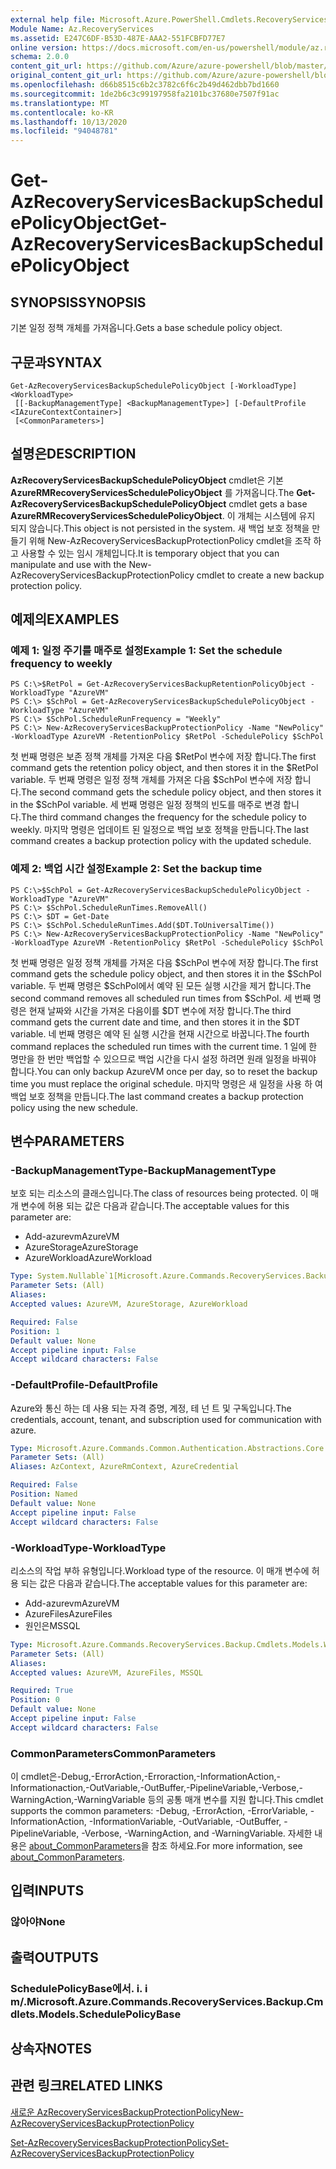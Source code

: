 ```yaml
---
external help file: Microsoft.Azure.PowerShell.Cmdlets.RecoveryServices.Backup.dll-Help.xml
Module Name: Az.RecoveryServices
ms.assetid: E247C6DF-B53D-487E-AAA2-551FCBFD77E7
online version: https://docs.microsoft.com/en-us/powershell/module/az.recoveryservices/get-azrecoveryservicesbackupschedulepolicyobject
schema: 2.0.0
content_git_url: https://github.com/Azure/azure-powershell/blob/master/src/RecoveryServices/RecoveryServices/help/Get-AzRecoveryServicesBackupSchedulePolicyObject.md
original_content_git_url: https://github.com/Azure/azure-powershell/blob/master/src/RecoveryServices/RecoveryServices/help/Get-AzRecoveryServicesBackupSchedulePolicyObject.md
ms.openlocfilehash: d66b8515c6b2c3782c6f6c2b49d462dbb7bd1660
ms.sourcegitcommit: 1de2b6c3c99197958fa2101bc37680e7507f91ac
ms.translationtype: MT
ms.contentlocale: ko-KR
ms.lasthandoff: 10/13/2020
ms.locfileid: "94048781"
---
```

# <span data-ttu-id="ddd8b-101">Get-AzRecoveryServicesBackupSchedulePolicyObject</span><span class="sxs-lookup"><span data-stu-id="ddd8b-101">Get-AzRecoveryServicesBackupSchedulePolicyObject</span></span>

## <span data-ttu-id="ddd8b-102">SYNOPSIS</span><span class="sxs-lookup"><span data-stu-id="ddd8b-102">SYNOPSIS</span></span>
<span data-ttu-id="ddd8b-103">기본 일정 정책 개체를 가져옵니다.</span><span class="sxs-lookup"><span data-stu-id="ddd8b-103">Gets a base schedule policy object.</span></span>

## <span data-ttu-id="ddd8b-104">구문과</span><span class="sxs-lookup"><span data-stu-id="ddd8b-104">SYNTAX</span></span>

```
Get-AzRecoveryServicesBackupSchedulePolicyObject [-WorkloadType] <WorkloadType>
 [[-BackupManagementType] <BackupManagementType>] [-DefaultProfile <IAzureContextContainer>]
 [<CommonParameters>]
```

## <span data-ttu-id="ddd8b-105">설명은</span><span class="sxs-lookup"><span data-stu-id="ddd8b-105">DESCRIPTION</span></span>
<span data-ttu-id="ddd8b-106">**AzRecoveryServicesBackupSchedulePolicyObject** cmdlet은 기본 **AzureRMRecoveryServicesSchedulePolicyObject** 를 가져옵니다.</span><span class="sxs-lookup"><span data-stu-id="ddd8b-106">The **Get-AzRecoveryServicesBackupSchedulePolicyObject** cmdlet gets a base **AzureRMRecoveryServicesSchedulePolicyObject**.</span></span>
<span data-ttu-id="ddd8b-107">이 개체는 시스템에 유지 되지 않습니다.</span><span class="sxs-lookup"><span data-stu-id="ddd8b-107">This object is not persisted in the system.</span></span>
<span data-ttu-id="ddd8b-108">새 백업 보호 정책을 만들기 위해 New-AzRecoveryServicesBackupProtectionPolicy cmdlet을 조작 하 고 사용할 수 있는 임시 개체입니다.</span><span class="sxs-lookup"><span data-stu-id="ddd8b-108">It is temporary object that you can manipulate and use with the New-AzRecoveryServicesBackupProtectionPolicy cmdlet to create a new backup protection policy.</span></span>

## <span data-ttu-id="ddd8b-109">예제의</span><span class="sxs-lookup"><span data-stu-id="ddd8b-109">EXAMPLES</span></span>

### <span data-ttu-id="ddd8b-110">예제 1: 일정 주기를 매주로 설정</span><span class="sxs-lookup"><span data-stu-id="ddd8b-110">Example 1: Set the schedule frequency to weekly</span></span>
```
PS C:\>$RetPol = Get-AzRecoveryServicesBackupRetentionPolicyObject -WorkloadType "AzureVM" 
PS C:\> $SchPol = Get-AzRecoveryServicesBackupSchedulePolicyObject -WorkloadType "AzureVM" 
PS C:\> $SchPol.ScheduleRunFrequency = "Weekly"
PS C:\> New-AzRecoveryServicesBackupProtectionPolicy -Name "NewPolicy" -WorkloadType AzureVM -RetentionPolicy $RetPol -SchedulePolicy $SchPol
```

<span data-ttu-id="ddd8b-111">첫 번째 명령은 보존 정책 개체를 가져온 다음 $RetPol 변수에 저장 합니다.</span><span class="sxs-lookup"><span data-stu-id="ddd8b-111">The first command gets the retention policy object, and then stores it in the $RetPol variable.</span></span>
<span data-ttu-id="ddd8b-112">두 번째 명령은 일정 정책 개체를 가져온 다음 $SchPol 변수에 저장 합니다.</span><span class="sxs-lookup"><span data-stu-id="ddd8b-112">The second command gets the schedule policy object, and then stores it in the $SchPol variable.</span></span>
<span data-ttu-id="ddd8b-113">세 번째 명령은 일정 정책의 빈도를 매주로 변경 합니다.</span><span class="sxs-lookup"><span data-stu-id="ddd8b-113">The third command changes the frequency for the schedule policy to weekly.</span></span>
<span data-ttu-id="ddd8b-114">마지막 명령은 업데이트 된 일정으로 백업 보호 정책을 만듭니다.</span><span class="sxs-lookup"><span data-stu-id="ddd8b-114">The last command creates a backup protection policy with the updated schedule.</span></span>

### <span data-ttu-id="ddd8b-115">예제 2: 백업 시간 설정</span><span class="sxs-lookup"><span data-stu-id="ddd8b-115">Example 2: Set the backup time</span></span>
```
PS C:\>$SchPol = Get-AzRecoveryServicesBackupSchedulePolicyObject -WorkloadType "AzureVM" 
PS C:\> $SchPol.ScheduleRunTimes.RemoveAll()
PS C:\> $DT = Get-Date
PS C:\> $SchPol.ScheduleRunTimes.Add($DT.ToUniversalTime())
PS C:\> New-AzRecoveryServicesBackupProtectionPolicy -Name "NewPolicy" -WorkloadType AzureVM -RetentionPolicy $RetPol -SchedulePolicy $SchPol
```

<span data-ttu-id="ddd8b-116">첫 번째 명령은 일정 정책 개체를 가져온 다음 $SchPol 변수에 저장 합니다.</span><span class="sxs-lookup"><span data-stu-id="ddd8b-116">The first command gets the schedule policy object, and then stores it in the $SchPol variable.</span></span>
<span data-ttu-id="ddd8b-117">두 번째 명령은 $SchPol에서 예약 된 모든 실행 시간을 제거 합니다.</span><span class="sxs-lookup"><span data-stu-id="ddd8b-117">The second command removes all scheduled run times from $SchPol.</span></span>
<span data-ttu-id="ddd8b-118">세 번째 명령은 현재 날짜와 시간을 가져온 다음이를 $DT 변수에 저장 합니다.</span><span class="sxs-lookup"><span data-stu-id="ddd8b-118">The third command gets the current date and time, and then stores it in the $DT variable.</span></span>
<span data-ttu-id="ddd8b-119">네 번째 명령은 예약 된 실행 시간을 현재 시간으로 바꿉니다.</span><span class="sxs-lookup"><span data-stu-id="ddd8b-119">The fourth command replaces the scheduled run times with the current time.</span></span>
<span data-ttu-id="ddd8b-120">1 일에 한 명만을 한 번만 백업할 수 있으므로 백업 시간을 다시 설정 하려면 원래 일정을 바꿔야 합니다.</span><span class="sxs-lookup"><span data-stu-id="ddd8b-120">You can only backup AzureVM once per day, so to reset the backup time you must replace the original schedule.</span></span>
<span data-ttu-id="ddd8b-121">마지막 명령은 새 일정을 사용 하 여 백업 보호 정책을 만듭니다.</span><span class="sxs-lookup"><span data-stu-id="ddd8b-121">The last command creates a backup protection policy using the new schedule.</span></span>

## <span data-ttu-id="ddd8b-122">변수</span><span class="sxs-lookup"><span data-stu-id="ddd8b-122">PARAMETERS</span></span>

### <span data-ttu-id="ddd8b-123">-BackupManagementType</span><span class="sxs-lookup"><span data-stu-id="ddd8b-123">-BackupManagementType</span></span>
<span data-ttu-id="ddd8b-124">보호 되는 리소스의 클래스입니다.</span><span class="sxs-lookup"><span data-stu-id="ddd8b-124">The class of resources being protected.</span></span> <span data-ttu-id="ddd8b-125">이 매개 변수에 허용 되는 값은 다음과 같습니다.</span><span class="sxs-lookup"><span data-stu-id="ddd8b-125">The acceptable values for this parameter are:</span></span>
- <span data-ttu-id="ddd8b-126">Add-azurevm</span><span class="sxs-lookup"><span data-stu-id="ddd8b-126">AzureVM</span></span> 
- <span data-ttu-id="ddd8b-127">AzureStorage</span><span class="sxs-lookup"><span data-stu-id="ddd8b-127">AzureStorage</span></span>
- <span data-ttu-id="ddd8b-128">AzureWorkload</span><span class="sxs-lookup"><span data-stu-id="ddd8b-128">AzureWorkload</span></span>

```yaml
Type: System.Nullable`1[Microsoft.Azure.Commands.RecoveryServices.Backup.Cmdlets.Models.BackupManagementType]
Parameter Sets: (All)
Aliases:
Accepted values: AzureVM, AzureStorage, AzureWorkload

Required: False
Position: 1
Default value: None
Accept pipeline input: False
Accept wildcard characters: False
```

### <span data-ttu-id="ddd8b-129">-DefaultProfile</span><span class="sxs-lookup"><span data-stu-id="ddd8b-129">-DefaultProfile</span></span>
<span data-ttu-id="ddd8b-130">Azure와 통신 하는 데 사용 되는 자격 증명, 계정, 테 넌 트 및 구독입니다.</span><span class="sxs-lookup"><span data-stu-id="ddd8b-130">The credentials, account, tenant, and subscription used for communication with azure.</span></span>

```yaml
Type: Microsoft.Azure.Commands.Common.Authentication.Abstractions.Core.IAzureContextContainer
Parameter Sets: (All)
Aliases: AzContext, AzureRmContext, AzureCredential

Required: False
Position: Named
Default value: None
Accept pipeline input: False
Accept wildcard characters: False
```

### <span data-ttu-id="ddd8b-131">-WorkloadType</span><span class="sxs-lookup"><span data-stu-id="ddd8b-131">-WorkloadType</span></span>
<span data-ttu-id="ddd8b-132">리소스의 작업 부하 유형입니다.</span><span class="sxs-lookup"><span data-stu-id="ddd8b-132">Workload type of the resource.</span></span> <span data-ttu-id="ddd8b-133">이 매개 변수에 허용 되는 값은 다음과 같습니다.</span><span class="sxs-lookup"><span data-stu-id="ddd8b-133">The acceptable values for this parameter are:</span></span>
- <span data-ttu-id="ddd8b-134">Add-azurevm</span><span class="sxs-lookup"><span data-stu-id="ddd8b-134">AzureVM</span></span> 
- <span data-ttu-id="ddd8b-135">AzureFiles</span><span class="sxs-lookup"><span data-stu-id="ddd8b-135">AzureFiles</span></span>
- <span data-ttu-id="ddd8b-136">원인은</span><span class="sxs-lookup"><span data-stu-id="ddd8b-136">MSSQL</span></span>


```yaml
Type: Microsoft.Azure.Commands.RecoveryServices.Backup.Cmdlets.Models.WorkloadType
Parameter Sets: (All)
Aliases:
Accepted values: AzureVM, AzureFiles, MSSQL

Required: True
Position: 0
Default value: None
Accept pipeline input: False
Accept wildcard characters: False
```

### <span data-ttu-id="ddd8b-137">CommonParameters</span><span class="sxs-lookup"><span data-stu-id="ddd8b-137">CommonParameters</span></span>
<span data-ttu-id="ddd8b-138">이 cmdlet은-Debug,-ErrorAction,-Erroraction,-InformationAction,-Informationaction,-OutVariable,-OutBuffer,-PipelineVariable,-Verbose,-WarningAction,-WarningVariable 등의 공통 매개 변수를 지원 합니다.</span><span class="sxs-lookup"><span data-stu-id="ddd8b-138">This cmdlet supports the common parameters: -Debug, -ErrorAction, -ErrorVariable, -InformationAction, -InformationVariable, -OutVariable, -OutBuffer, -PipelineVariable, -Verbose, -WarningAction, and -WarningVariable.</span></span> <span data-ttu-id="ddd8b-139">자세한 내용은 [about_CommonParameters](http://go.microsoft.com/fwlink/?LinkID=113216)을 참조 하세요.</span><span class="sxs-lookup"><span data-stu-id="ddd8b-139">For more information, see [about_CommonParameters](http://go.microsoft.com/fwlink/?LinkID=113216).</span></span>

## <span data-ttu-id="ddd8b-140">입력</span><span class="sxs-lookup"><span data-stu-id="ddd8b-140">INPUTS</span></span>

### <span data-ttu-id="ddd8b-141">않아야</span><span class="sxs-lookup"><span data-stu-id="ddd8b-141">None</span></span>

## <span data-ttu-id="ddd8b-142">출력</span><span class="sxs-lookup"><span data-stu-id="ddd8b-142">OUTPUTS</span></span>

### <span data-ttu-id="ddd8b-143">SchedulePolicyBase에서. i. i m/.</span><span class="sxs-lookup"><span data-stu-id="ddd8b-143">Microsoft.Azure.Commands.RecoveryServices.Backup.Cmdlets.Models.SchedulePolicyBase</span></span>

## <span data-ttu-id="ddd8b-144">상속자</span><span class="sxs-lookup"><span data-stu-id="ddd8b-144">NOTES</span></span>

## <span data-ttu-id="ddd8b-145">관련 링크</span><span class="sxs-lookup"><span data-stu-id="ddd8b-145">RELATED LINKS</span></span>

[<span data-ttu-id="ddd8b-146">새로운 AzRecoveryServicesBackupProtectionPolicy</span><span class="sxs-lookup"><span data-stu-id="ddd8b-146">New-AzRecoveryServicesBackupProtectionPolicy</span></span>](./New-AzRecoveryServicesBackupProtectionPolicy.md)

[<span data-ttu-id="ddd8b-147">Set-AzRecoveryServicesBackupProtectionPolicy</span><span class="sxs-lookup"><span data-stu-id="ddd8b-147">Set-AzRecoveryServicesBackupProtectionPolicy</span></span>](./Set-AzRecoveryServicesBackupProtectionPolicy.md)


